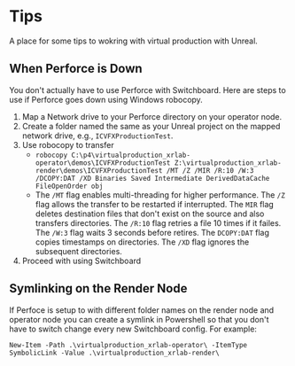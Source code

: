 # Tips
A place for some tips to wokring with virtual production with Unreal. 

## When Perforce is Down
You don't actually have to use Perforce with Switchboard. Here are steps to use if Perforce goes down using Windows robocopy.

1. Map a Network drive to your Perforce directory on your operator node. 
2. Create a folder named the same as your Unreal project on the mapped network drive, e.g., `ICVFXProductionTest`. 
3. Use robocopy to transfer  
    - `robocopy C:\p4\virtualproduction_xrlab-operator\demos\ICVFXProductionTest Z:\virtualproduction_xrlab-render\demos\ICVFXProductionTest /MT /Z /MIR /R:10 /W:3 /DCOPY:DAT /XD Binaries Saved Intermediate DerivedDataCache FileOpenOrder obj`
    - The `/MT` flag enables multi-threading for higher performance. The `/Z` flag allows the transfer to be restarted if interrupted. The `MIR` flag deletes destination files that don't exist on the source and also transfers directories. The `/R:10` flag retries a file 10 times if it failes. The `/W:3` flag waits 3 seconds before retires. The `DCOPY:DAT` flag copies timestamps on directories. The `/XD` flag ignores the subsequent directories.
5. Proceed with using Switchboard 

## Symlinking on the Render Node
If Perfoce is setup to with different folder names on the render node and operator node you can create a symlink in Powershell so that you don't have to switch change every new Switchboard config. For example:

`New-Item -Path .\virtualproduction_xrlab-operator\ -ItemType SymbolicLink -Value .\virtualproduction_xrlab-render\`
